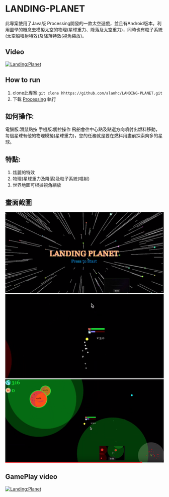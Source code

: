 LANDING-PLANET
=====
此專案使用了Java版 Processing開發的一款太空遊戲，並且有Android版本。利用圖學的概念去模擬太空的物理(星球重力、降落及太空重力)，同時也有粒子系統(太空船噴射特效)及降落特效(視角縮放)。

## Video
[![Landing:Planet](http://img.youtube.com/vi/sISmhfmjx60/0.jpg)](https://youtu.be/sISmhfmjx60)
## How to run
1. clone此專案:`git clone hhttps://github.com/alanhc/LANDING-PLANET.git`
2. 下載 [Processing](https://processing.org/) 執行

## 如何操作:
電腦版:滑鼠點按
手機版:觸控操作
飛船會往中心點及點選方向噴射出燃料移動，每個星球有他的物理模擬(星球重力)，您的任務就是要在燃料用盡前探索夠多的星球。

## 特點:
1. 炫麗的特效
2. 物理(星球重力及降落)及粒子系統(噴射)
3. 世界地圖可根據視角縮放

## 畫面截圖
![](img/Screen1.png)
![](img/Screen2.png)
![](img/Screen3.png)

## GamePlay video
[![Landing:Planet](http://img.youtube.com/vi/isT04Gth1wA/0.jpg)](https://youtu.be/isT04Gth1wA)
